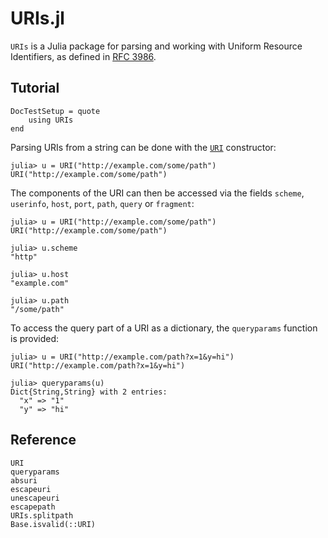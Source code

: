 # URIs.jl

`URIs` is a Julia package for parsing and working with Uniform Resource
Identifiers, as defined in [RFC 3986](https://www.ietf.org/rfc/rfc3986.txt).

## Tutorial

```@meta
DocTestSetup = quote
    using URIs
end
```

Parsing URIs from a string can be done with the [`URI`](@ref) constructor:

```jldoctest
julia> u = URI("http://example.com/some/path")
URI("http://example.com/some/path")
```

The components of the URI can then be accessed via the fields `scheme`,
`userinfo`, `host`, `port`, `path`, `query` or `fragment`:

```jldoctest
julia> u = URI("http://example.com/some/path")
URI("http://example.com/some/path")

julia> u.scheme
"http"

julia> u.host
"example.com"

julia> u.path
"/some/path"
```

To access the query part of a URI as a dictionary, the `queryparams` function
is provided:

```jldoctest
julia> u = URI("http://example.com/path?x=1&y=hi")
URI("http://example.com/path?x=1&y=hi")

julia> queryparams(u)
Dict{String,String} with 2 entries:
  "x" => "1"
  "y" => "hi"
```

## Reference

```@docs
URI
queryparams
absuri
escapeuri
unescapeuri
escapepath
URIs.splitpath
Base.isvalid(::URI)
```

